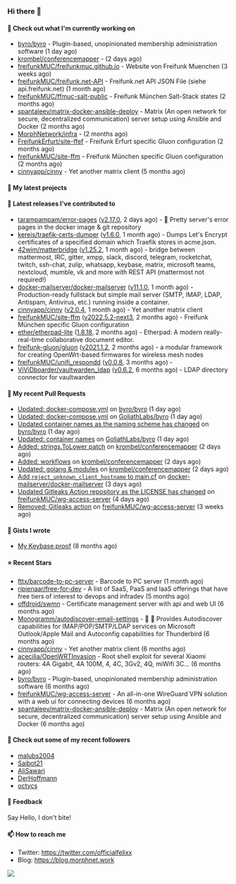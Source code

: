 ### Hi there 👋

#### 👷 Check out what I'm currently working on

- [byro/byro](https://github.com/byro/byro) - Plugin-based, unopinionated membership administration software (1 day ago)
- [krombel/conferencemapper](https://github.com/krombel/conferencemapper) -  (2 days ago)
- [freifunkMUC/freifunkmuc.github.io](https://github.com/freifunkMUC/freifunkmuc.github.io) - Website von Freifunk Muenchen (3 weeks ago)
- [freifunkMUC/freifunk.net-API](https://github.com/freifunkMUC/freifunk.net-API) - Freifunk.net API JSON File (siehe api.freifunk.net) (1 month ago)
- [freifunkMUC/ffmuc-salt-public](https://github.com/freifunkMUC/ffmuc-salt-public) - Freifunk München Salt-Stack states (2 months ago)
- [spantaleev/matrix-docker-ansible-deploy](https://github.com/spantaleev/matrix-docker-ansible-deploy) - Matrix (An open network for secure, decentralized communication) server setup using Ansible and Docker (2 months ago)
- [MorphNetwork/infra](https://github.com/MorphNetwork/infra) -  (2 months ago)
- [FreifunkErfurt/site-ffef](https://github.com/FreifunkErfurt/site-ffef) - Freifunk Erfurt specific Gluon configuration  (2 months ago)
- [freifunkMUC/site-ffm](https://github.com/freifunkMUC/site-ffm) - Freifunk München specific Gluon configuration (2 months ago)
- [cinnyapp/cinny](https://github.com/cinnyapp/cinny) - Yet another matrix client (5 months ago)

#### 🌱 My latest projects


#### 🔭 Latest releases I've contributed to

- [tarampampam/error-pages](https://github.com/tarampampam/error-pages) ([v2.17.0](https://github.com/tarampampam/error-pages/releases/tag/v2.17.0), 2 days ago) - 🚧 Pretty server&#39;s error pages in the docker image &amp; git repository
- [kereis/traefik-certs-dumper](https://github.com/kereis/traefik-certs-dumper) ([v1.6.0](https://github.com/kereis/traefik-certs-dumper/releases/tag/v1.6.0), 1 month ago) - Dumps Let&#39;s Encrypt certificates of a specified domain which Traefik stores in acme.json.
- [42wim/matterbridge](https://github.com/42wim/matterbridge) ([v1.25.2](https://github.com/42wim/matterbridge/releases/tag/v1.25.2), 1 month ago) - bridge between mattermost, IRC, gitter, xmpp, slack, discord, telegram, rocketchat, twitch, ssh-chat, zulip, whatsapp, keybase, matrix, microsoft teams, nextcloud, mumble, vk and more with REST API (mattermost not required!)
- [docker-mailserver/docker-mailserver](https://github.com/docker-mailserver/docker-mailserver) ([v11.1.0](https://github.com/docker-mailserver/docker-mailserver/releases/tag/v11.1.0), 1 month ago) - Production-ready fullstack but simple mail server (SMTP, IMAP, LDAP, Antispam, Antivirus, etc.) running inside a container.
- [cinnyapp/cinny](https://github.com/cinnyapp/cinny) ([v2.0.4](https://github.com/cinnyapp/cinny/releases/tag/v2.0.4), 1 month ago) - Yet another matrix client
- [freifunkMUC/site-ffm](https://github.com/freifunkMUC/site-ffm) ([v2022.5.2-next3](https://github.com/freifunkMUC/site-ffm/releases/tag/v2022.5.2-next3), 2 months ago) - Freifunk München specific Gluon configuration
- [ether/etherpad-lite](https://github.com/ether/etherpad-lite) ([1.8.18](https://github.com/ether/etherpad-lite/releases/tag/1.8.18), 2 months ago) - Etherpad: A modern really-real-time collaborative document editor.
- [freifunk-gluon/gluon](https://github.com/freifunk-gluon/gluon) ([v2021.1.2](https://github.com/freifunk-gluon/gluon/releases/tag/v2021.1.2), 2 months ago) - a modular framework for creating OpenWrt-based firmwares for wireless mesh nodes
- [freifunkMUC/unifi_respondd](https://github.com/freifunkMUC/unifi_respondd) ([v0.0.8](https://github.com/freifunkMUC/unifi_respondd/releases/tag/v0.0.8), 3 months ago) - 
- [ViViDboarder/vaultwarden_ldap](https://github.com/ViViDboarder/vaultwarden_ldap) ([v0.6.2](https://github.com/ViViDboarder/vaultwarden_ldap/releases/tag/v0.6.2), 6 months ago) - LDAP directory connector for vaultwarden

#### 🔨 My recent Pull Requests

- [Updated: docker-compose.yml](https://github.com/byro/byro/pull/284) on [byro/byro](https://github.com/byro/byro) (1 day ago)
- [Updated: docker-compose.yml](https://github.com/GoliathLabs/byro/pull/2) on [GoliathLabs/byro](https://github.com/GoliathLabs/byro) (1 day ago)
- [Updated container names as the naming scheme has changed](https://github.com/byro/byro/pull/283) on [byro/byro](https://github.com/byro/byro) (1 day ago)
- [Updated: container names](https://github.com/GoliathLabs/byro/pull/1) on [GoliathLabs/byro](https://github.com/GoliathLabs/byro) (1 day ago)
- [Added: strings.ToLower patch](https://github.com/krombel/conferencemapper/pull/4) on [krombel/conferencemapper](https://github.com/krombel/conferencemapper) (2 days ago)
- [Added: workflows](https://github.com/krombel/conferencemapper/pull/3) on [krombel/conferencemapper](https://github.com/krombel/conferencemapper) (2 days ago)
- [Updated: golang &amp; modules](https://github.com/krombel/conferencemapper/pull/2) on [krombel/conferencemapper](https://github.com/krombel/conferencemapper) (2 days ago)
- [Add `reject_unknown_client_hostname` to main.cf](https://github.com/docker-mailserver/docker-mailserver/pull/2691) on [docker-mailserver/docker-mailserver](https://github.com/docker-mailserver/docker-mailserver) (3 days ago)
- [Updated Gitleaks Action repository as the LICENSE has changed](https://github.com/freifunkMUC/wg-access-server/pull/225) on [freifunkMUC/wg-access-server](https://github.com/freifunkMUC/wg-access-server) (4 days ago)
- [Removed: Gitleaks action](https://github.com/freifunkMUC/wg-access-server/pull/224) on [freifunkMUC/wg-access-server](https://github.com/freifunkMUC/wg-access-server) (3 weeks ago)

#### 📓 Gists I wrote

- [My Keybase proof](https://gist.github.com/69863960a08efeb03ad576ccaf93d880) (8 months ago)

#### ⭐ Recent Stars

- [fttx/barcode-to-pc-server](https://github.com/fttx/barcode-to-pc-server) - Barcode to PC server (1 month ago)
- [ripienaar/free-for-dev](https://github.com/ripienaar/free-for-dev) - A list of SaaS, PaaS and IaaS offerings that have free tiers of interest to devops and infradev (5 months ago)
- [offdroid/swmn](https://github.com/offdroid/swmn) - Certificate management server with api and web UI (6 months ago)
- [Monogramm/autodiscover-email-settings](https://github.com/Monogramm/autodiscover-email-settings) - :whale: :wrench: Provides Autodiscover capabilities for IMAP/POP/SMTP/LDAP services on Microsoft Outlook/Apple Mail and Autoconfig capabilities for Thunderbird (6 months ago)
- [cinnyapp/cinny](https://github.com/cinnyapp/cinny) - Yet another matrix client (6 months ago)
- [acecilia/OpenWRTInvasion](https://github.com/acecilia/OpenWRTInvasion) - Root shell exploit for several Xiaomi routers: 4A Gigabit, 4A 100M, 4, 4C, 3Gv2, 4Q, miWifi 3C... (6 months ago)
- [byro/byro](https://github.com/byro/byro) - Plugin-based, unopinionated membership administration software (6 months ago)
- [freifunkMUC/wg-access-server](https://github.com/freifunkMUC/wg-access-server) - An all-in-one WireGuard VPN solution with a web ui for connecting devices (6 months ago)
- [spantaleev/matrix-docker-ansible-deploy](https://github.com/spantaleev/matrix-docker-ansible-deploy) - Matrix (An open network for secure, decentralized communication) server setup using Ansible and Docker (6 months ago)

#### 👯 Check out some of my recent followers

- [malubs2004](https://github.com/malubs2004)
- [Saibot21](https://github.com/Saibot21)
- [AliSawari](https://github.com/AliSawari)
- [DerHoffmann](https://github.com/DerHoffmann)
- [octycs](https://github.com/octycs)

#### 💬 Feedback

Say Hello, I don't bite!

#### 📫 How to reach me

- Twitter: https://twitter.com/officialfelixx
- Blog: https://blog.morphnet.work

<img align="left" src="https://github-readme-stats.vercel.app/api?username=GoliathLabs&show_icons=true&hide_border=true&layout=compact&theme=chartreuse-dark&hide_rank=true&include_all_commits=true&bg_color=0d1117" />
